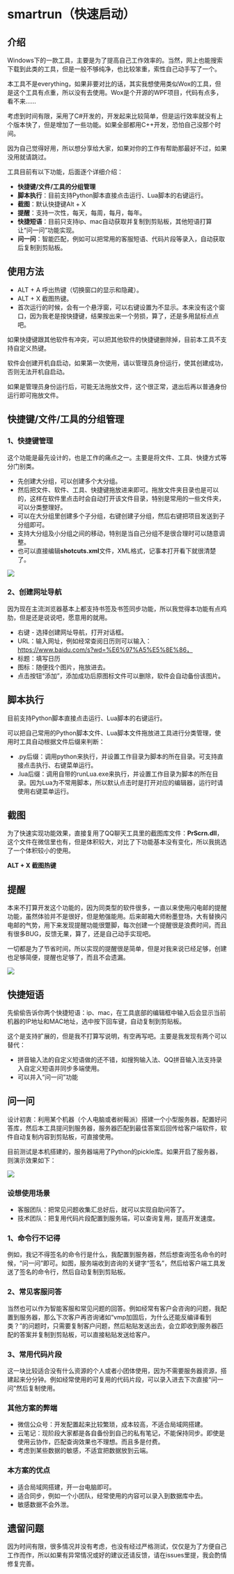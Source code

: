 
# smartrun（快速启动）
## 介绍
Windows下的一款工具，主要是为了提高自己工作效率的。当然，网上也能搜索下载到此类的工具，但是一般不够纯净，也比较笨重，索性自己动手写了一个。

本工具不是everything，如果非要对比的话，其实我想使用类似Wox的工具，但是这个工具有点重，所以没有去使用。Wox是个开源的WPF项目，代码有点多，看不来……

考虑到时间有限，采用了C#开发的，开发起来比较简单，但是运行效率就没有上个版本快了，但是增加了一些功能。如果全部都用C++开发，恐怕自己没那个时间。

因为自己觉得好用，所以想分享给大家，如果对你的工作有帮助那最好不过，如果没用就请跳过。

工具目前有以下功能，后面逐个详细介绍：
- **快捷键/文件/工具的分组管理**
- **脚本执行**：目前支持Python脚本直接点击运行、Lua脚本的右键运行。
- **截图**：默认快捷键Alt + X
- **提醒**：支持一次性，每天，每周，每月，每年。
- **快捷短语**：目前只支持ip、mac自动获取并复制到剪贴板，其他短语打算让“问一问”功能实现。
- **问一问**：智能匹配，例如可以把常用的客服短语、代码片段等录入，自动获取后复制到剪贴板。

## 使用方法
- ALT + A 呼出热键（切换窗口的显示和隐藏）。
- ALT + X 截图热键。
- 首次运行的时候，会有一个悬浮窗，可以右键设置为不显示。本来没有这个窗口，因为我老是按快捷键，结果按出来一个劳损，算了，还是多用鼠标点点吧。

如果快捷键跟其他软件有冲突，可以把其他软件的快捷键删除掉，目前本工具不支持自定义热键。

软件会创建开机自启动，如果第一次使用，请以管理员身份运行，使其创建成功，否则无法开机自启动。

如果是管理员身份运行后，可能无法拖放文件，这个很正常，退出后再以普通身份运行即可拖放文件。

## 快捷键/文件/工具的分组管理
### 1、快捷键管理
这个功能是最先设计的，也是工作的痛点之一。主要是将文件、工具、快捷方式等分门别类。

- 先创建大分组，可以创建多个大分组。
- 然后把文件、软件、工具、快捷键拖放进来即可。拖放文件夹目录也是可以的，这样在软件里点击时会自动打开该文件目录，特别是常用的一些文件夹，可以分类整理好。
- 可以在大分组里创建多个子分组，右键创建子分组，然后右键把项目发送到子分组即可。
- 支持大分组及小分组之间的移动，特别是当自己分组不是很合理时可以随意调整。
- 也可以直接编辑**shotcuts.xml**文件，XML格式，记事本打开看下就很清楚了。

![](./images/shotcuts.png)

### 2、创建网址导航
因为现在主流浏览器基本上都支持书签及书签同步功能，所以我觉得本功能有点鸡肋，但是还是说说吧，愿意用的就用。
- 右键 - 选择创建网址导航，打开对话框。
- URL：输入网址，例如经常查阅日历则可以输入：https://www.baidu.com/s?wd=%E6%97%A5%E5%8E%86，
- 标题：填写日历
- 图标：随便找个图片，拖放进去。
- 点击按钮“添加”，添加成功后原图标文件可以删除，软件会自动备份该图片。


## 脚本执行
目前支持Python脚本直接点击运行、Lua脚本的右键运行。

可以把自己常用的Python脚本文件、Lua脚本文件拖放进工具进行分类管理，使用时工具自动根据文件后缀来判断：
- .py后缀：调用python来执行，并设置工作目录为脚本的所在目录。可支持直接点击执行、右键菜单运行。
- .lua后缀：调用自带的runLua.exe来执行，并设置工作目录为脚本的所在目录。因为Lua为不常用脚本，所以默认点击时是打开对应的编辑器，运行时请使用右键菜单运行。

## 截图
为了快速实现功能效果，直接复用了QQ聊天工具里的截图库文件：**PrScrn.dll**，这个文件在微信里也有，但是体积较大，对比了下功能基本没有变化，所以我挑选了一个体积较小的使用。

**ALT + X 截图热键**

## 提醒
本来不打算开发这个功能的，因为同类型的软件很多，一直以来使用闪电邮的提醒功能，虽然体验并不是很好，但是勉强能用。后来邮箱大师粉墨登场，大有替换闪电邮的气势，用下来发现提醒功能很蹩脚，每次创建一个提醒很是浪费时间，而且有很多BUG，反馈无果，算了，还是自己动手实现吧。

一切都是为了节省时间，所以实现的提醒很是简单，但是对我来说已经足够，创建也足够简便，提醒也足够了，而且不会遗漏。

![](./images/reminder.png)

## 快捷短语
先偷偷告诉你两个快捷短语：ip、mac，在工具底部的编辑框中输入后会显示当前机器的IP地址和MAC地址，选中按下回车键，自动复制到剪贴板。

这个是支持扩展的，但是我不打算写说明，有空再写吧。主要是我发现有两个可以替代：

- 拼音输入法的自定义短语做的还不错，如搜狗输入法、QQ拼音输入法支持录入自定义短语并同步多端使用。
- 可以并入“问一问”功能


## 问一问
设计初衷：利用某个机器（个人电脑或者树莓派）搭建一个小型服务器，配置好问答库，然后本工具提问到服务器，服务器匹配到最佳答案后回传给客户端软件，软件自动复制内容到剪贴板，可直接使用。

目前测试是本机搭建的，服务器端用了Python的pickle库。如果开启了服务器，则演示效果如下：

![](./images/aifaq.png)


### 设想使用场景
- 客服团队：把常见问题收集汇总好后，就可以实现自助问答了。
- 技术团队：把复用代码片段配置到服务端，可以查询复用，提高开发速度。

### 1、命令行不记得
例如，我记不得签名的命令行是什么，我配置到服务器，然后想查询签名命令的时候，“问一问”即可。如图，服务端收到咨询的关键字“签名”，然后给客户端工具发送了签名的命令行，然后自动复制到剪贴板。

### 2、常见客服问答
当然也可以作为智能客服和常见问题的回答。例如经常有客户会咨询的问题，我配置到服务器，那么下次客户再咨询诸如“vmp加固后，为什么还能反编译看到类？”的问题时，只需要复制客户问题，然后粘贴发送出去，会立即收到服务器匹配的答案并复制到剪贴板，可以直接粘贴发送给客户。

### 3、常用代码片段
这一块比较适合没有什么资源的个人或者小团体使用，因为不需要服务器资源，搭建起来分分钟。例如经常使用的可复用的代码片段，可以录入进去下次直接“问一问”然后复制使用。

### 其他方案的弊端
- 微信公众号：开发配置起来比较繁琐，成本较高，不适合局域网搭建。
- 云笔记：现阶段大家都是各自备份到自己的私有笔记，不能保持同步。即使是使用云协作，匹配查询效果也不理想。而且多是付费。
- 考虑到某些数据的敏感，不适宜把数据放到云端。

### 本方案的优点
- 适合局域网搭建，开一台电脑即可。
- 适合同步，例如一个小团队，经常使用的内容可以录入到数据库中去。
- 敏感数据不会外泄。


## 遗留问题
因为时间有限，很多情况并没有考虑，也没有经过严格测试，仅仅是为了方便自己工作而作，所以如果有异常情况或好的建议还请反馈，请在issues里提，我会酌情修复完善。
